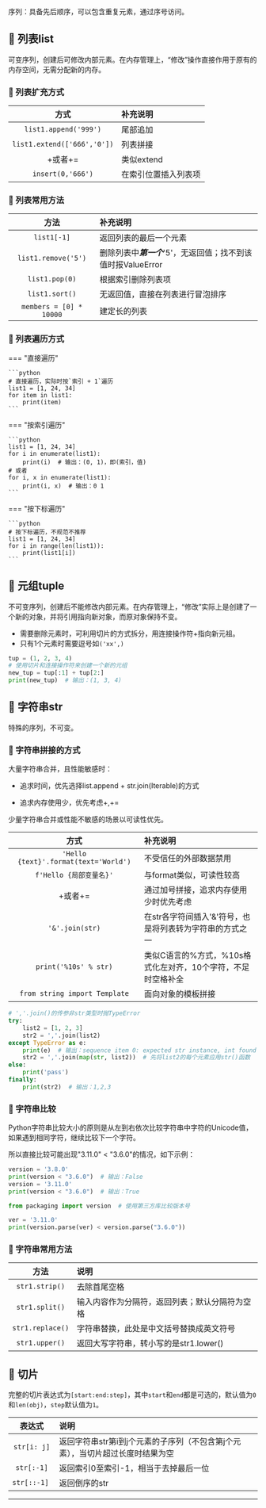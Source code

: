 序列：具备先后顺序，可以包含重复元素，通过序号访问。

## 📌 列表list

可变序列，创建后可修改内部元素。在内存管理上，“修改”操作直接作用于原有的内存空间，无需分配新的内存。

### 🚁 列表扩充方式

|             方式              | 补充说明       |
|:---------------------------:|:-----------|
|    `list1.append('999')`    | 尾部追加       |
| `list1.extend(['666','0'])` | 列表拼接       |
|            +或者+=            | 类似extend   |
|      `insert(0,'666')`      | 在索引位置插入列表项 |

### 🚁 列表常用方法

|           方法            | 补充说明                                     |
|:-----------------------:|:-----------------------------------------|
|       `list1[-1]`       | 返回列表的最后一个元素                              |
|   `list1.remove('5')`   | 删除列表中***第一个***'5'，无返回值；找不到该值时报ValueError |
|     `list1.pop(0)`      | 根据索引删除列表项                                |
|     `list1.sort()`      | 无返回值，直接在列表进行冒泡排序                         |
| `members = [0] * 10000` | 建定长的列表                                   |

### 🚁 列表遍历方式

=== "直接遍历"

    ```python
    # 直接遍历，实际时按`索引 + 1`遍历
    list1 = [1, 24, 34]
    for item in list1:
        print(item)
    ```

=== "按索引遍历"

    ```python
    list1 = [1, 24, 34]
    for i in enumerate(list1):
        print(i)  # 输出：(0, 1)，即(索引，值)
    # 或者
    for i, x in enumerate(list1):
        print(i, x)  # 输出：0 1
    ```

=== "按下标遍历"

    ```python
    # 按下标遍历，不规范不推荐
    list1 = [1, 24, 34]
    for i in range(len(list1)):
        print(list1[i])
    ```

## 📌 元组tuple

不可变序列，创建后不能修改内部元素。在内存管理上，“修改”实际上是创建了一个新的对象，并将引用指向新对象，而原对象保持不变。

* 需要删除元素时，可利用切片的方式拆分，用连接操作符+指向新元祖。
* 只有1个元素时需要逗号如`('xx',)`

```python
tup = (1, 2, 3, 4)
# 使用切片和连接操作符来创建一个新的元组
new_tup = tup[:1] + tup[2:]
print(new_tup)  # 输出：(1, 3, 4)

```

## 📌 字符串str

特殊的序列，不可变。

### 🚁 字符串拼接的方式

大量字符串合并，且性能敏感时：

- 追求时间，优先选择list.append + str.join(Iterable)的方式

- 追求内存使用少，优先考虑+,+=

少量字符串合并或性能不敏感的场景以可读性优先。

|                  方式                   | 补充说明                               |
|:-------------------------------------:|:-----------------------------------|
| `'Hello {text}'.format(text='World')` | 不受信任的外部数据禁用                        |
|          `f'Hello {局部变量名}'`           | 与format类似，可读性较高                    |
|                 +或者+=                 | 通过加号拼接，追求内存使用少时优先考虑                |
|            `'&'.join(str)`            | 在str各字符间插入'&'符号，也是将列表转为字符串的方式之一    |
|         `print('%10s' % str)`         | 类似C语言的%方式，%10s格式化左对齐，10个字符，不足时空格补全 |
|     `from string import Template`     | 面向对象的模板拼接                          |

```python
# ','.join()的传参非str类型时抛TypeError
try:
    list2 = [1, 2, 3]
    str2 = ','.join(list2)
except TypeError as e:
    print(e)  # 输出：sequence item 0: expected str instance, int found
    str2 = ','.join(map(str, list2))  # 先将list2的每个元素应用str()函数
else:
    print('pass')
finally:
    print(str2)  # 输出：1,2,3

```

### 🚁 字符串比较

Python字符串比较大小的原则是从左到右依次比较字符串中字符的Unicode值，如果遇到相同字符，继续比较下一个字符。

所以直接比较可能出现"3.11.0" < "3.6.0"的情况，如下示例：

```python
version = '3.8.0'
print(version < "3.6.0")  # 输出：False
version = '3.11.0'
print(version < "3.6.0")  # 输出：True

from packaging import version  # 使用第三方库比较版本号

ver = '3.11.0'
print(version.parse(ver) < version.parse("3.6.0"))

```

### 🚁 字符串常用方法

|        方法        | 说明                        |
|:----------------:|:--------------------------|
|  `str1.strip()`  | 去除首尾空格                    |
|  `str1.split()`  | 输入内容作为分隔符，返回列表；默认分隔符为空格   |
| `str1.replace()` | 字符串替换，此处是中文括号替换成英文符号      |
|  `str1.upper()`  | 返回大写字符串，转小写的是str1.lower() |

## 📌 切片

完整的切片表达式为`[start:end:step]`，其中`start`和`end`都是可选的，默认值为`0`和`len(obj)`，`step`默认值为`1`。

|     表达式      | 说明                                         |
|:------------:|:-------------------------------------------|
| `str[i: j]`  | 返回字符串str第i到j个元素的子序列（不包含第j个元素），当切片超过长度时结果为空 |
|  `str[:-1]`  | 返回索引0至索引-1，相当于去掉最后一位                       |
| `str[::-1] ` | 返回倒序的str                                   |

---
